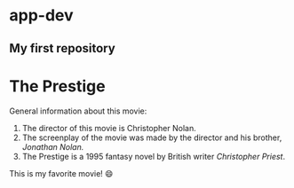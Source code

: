 # app-dev
My first repository
-----------------------------------------------------------------------------------------------------------------------------------

# The Prestige

General information about this movie:
1. The director of this movie is Christopher Nolan.
2. The screenplay of the movie was made by the director and his brother, *Jonathan Nolan.*
3. The Prestige is a 1995 fantasy novel by British writer *Christopher Priest*.

This is my favorite movie! 😄
